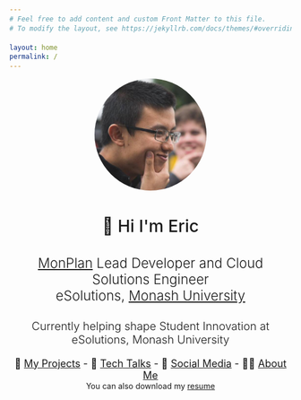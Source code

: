 ```yaml
---
# Feel free to add content and custom Front Matter to this file.
# To modify the layout, see https://jekyllrb.com/docs/themes/#overriding-theme-defaults

layout: home
permalink: /
---
```



<center>
    <img src="/assets/images/lorderikir.jpg" style="width: 200px; height:200px; border-radius: 100%"/>
    <h1 style="font-size: 30px; font-weight: 500">👋 Hi I'm Eric</h1>
    <h2 style="font-size: 24px; font-weight: 300">
        <a href="https://monplan.apps.monash.edu" target="blank">MonPlan</a> Lead Developer and Cloud Solutions Engineer <br /> eSolutions, <a href="https://monash.edu">Monash University</a></h2>
    <h3 style="font-size: 20px; font-weight: 300">
        Currently helping shape Student Innovation at eSolutions, Monash University
    </h3>
    <div style="font-size: 18px">
        💼 <a href="/projects">My Projects</a> - 
        🎤 <a href="/talks">Tech Talks</a> - 
        📸 <a href="/social">Social Media</a> -
        👨‍💻 <a href="/about">About Me</a>
    </div>
    You can also download my <a href="/assets/downloads/EricJiang-Resume18.pdf">resume</a>
</center>
